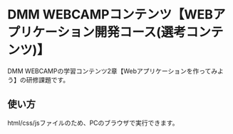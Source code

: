 # DMM WEBCAMPコンテンツ【WEBアプリケーション開発コース(選考コンテンツ)】
DMM WEBCAMPの学習コンテンツ2章【Webアプリケーションを作ってみよう】の研修課題です。
## 使い方
html/css/jsファイルのため、PCのブラウザで実行できます。
